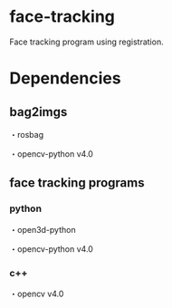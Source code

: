 # face-tracking
Face tracking program using registration.

# Dependencies
## bag2imgs
・rosbag

・opencv-python v4.0




## face tracking programs
### python
・open3d-python

・opencv-python v4.0

### c++
・opencv v4.0
